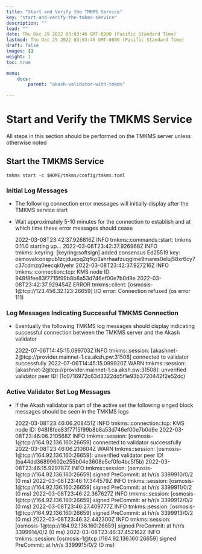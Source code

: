 ```yaml
---
title: "Start and Verify the TMKMS Service"
key: "start-and-verify-the-tmkms-service"
description: ""
lead: ""
date: Thu Dec 29 2022 03:03:46 GMT-0800 (Pacific Standard Time)
lastmod: Thu Dec 29 2022 03:03:46 GMT-0800 (Pacific Standard Time)
draft: false
images: []
weight: 1
toc: true

menu:
    docs:
        parent: "akash-validator-with-tmkms"

---
```

Start and Verify the TMKMS Service
==================================

All steps in this section should be performed on the TMKMS server unless otherwise noted

Start the TMKMS Service
-----------------------

    tmkms start -c $HOME/tmkms/config/tmkms.toml
    

### Initial Log Messages

*   The following connection error messages will initially display after the TMKMS service start
*   Wait approximately 5-10 minutes for the connection to establish and at which time these error messages should cease

    2022-03-08T23:42:37.926816Z  INFO tmkms::commands::start: tmkms 0.11.0 starting up...
    2022-03-08T23:42:37.926968Z  INFO tmkms::keyring: [keyring:softsign] added consensus Ed25519 key: osmovalconspub1zcjduepq2qfkp3ahrhaafzuqglme9mares0eluj58xr6cy7c37cdmzq0eecqk0yehr
    2022-03-08T23:42:37.927216Z  INFO tmkms::connection::tcp: KMS node ID: 948f8fee83f7715f99b8b8a53d746ef00e7b0d9e
    2022-03-08T23:42:37.929454Z ERROR tmkms::client: [osmosis-1@tcp://123.456.32.123:26659] I/O error: Connection refused (os error 111)
    

### Log Messages Indicating Successful TMKMS Connection

*   Eventually the following TMKMS log messages should display indicating successful connection between the TMKMS server and the Akash validator

    2022-07-06T14:45:15.099703Z  INFO tmkms::session: [akashnet-2@tcp://provider.mainnet-1.ca.aksh.pw:31508] connected to validator successfully
    2022-07-06T14:45:15.099920Z  WARN tmkms::session: [akashnet-2@tcp://provider.mainnet-1.ca.aksh.pw:31508]: unverified validator peer ID! (1c0716972c63d3322dd5f1e93b3720442f2e52dc)
    

### Active Validator Set Log Messages

*   If the Akash validator is part of the active set the following singed block messages should be seen in the TMKMS logs

    2022-03-08T23:46:06.208451Z  INFO tmkms::connection::tcp: KMS node ID: 948f8fee83f7715f99b8b8a53d746ef00e7b0d9e
    2022-03-08T23:46:06.210568Z  INFO tmkms::session: [osmosis-1@tcp://164.92.136.160:26659] connected to validator successfully
    2022-03-08T23:46:06.210604Z  WARN tmkms::session: [osmosis-1@tcp://164.92.136.160:26659]: unverified validator peer ID! (ba44dd36899602e255b04e3608e5ef0fe4bc5f5b)
    2022-03-08T23:46:15.929787Z  INFO tmkms::session: [osmosis-1@tcp://164.92.136.160:26659] signed PreCommit:<nil> at h/r/s 3399910/0/2 (0 ms)
    2022-03-08T23:46:17.344579Z  INFO tmkms::session: [osmosis-1@tcp://164.92.136.160:26659] signed PreCommit:<nil> at h/r/s 3399911/0/2 (0 ms)
    2022-03-08T23:46:22.367627Z  INFO tmkms::session: [osmosis-1@tcp://164.92.136.160:26659] signed PreCommit:<nil> at h/r/s 3399912/0/2 (0 ms)
    2022-03-08T23:46:27.409777Z  INFO tmkms::session: [osmosis-1@tcp://164.92.136.160:26659] signed PreCommit:<nil> at h/r/s 3399913/0/2 (0 ms)
    2022-03-08T23:46:32.442300Z  INFO tmkms::session: [osmosis-1@tcp://164.92.136.160:26659] signed PreCommit:<nil> at h/r/s 3399914/0/2 (0 ms)
    2022-03-08T23:46:37.452162Z  INFO tmkms::session: [osmosis-1@tcp://164.92.136.160:26659] signed PreCommit:<nil> at h/r/s 3399915/0/2 (0 ms)